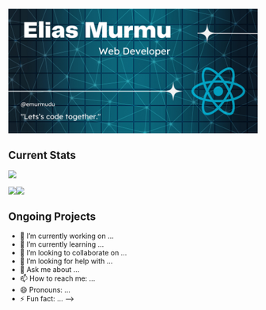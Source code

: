 ![An old rock in the desert](https://raw.githubusercontent.com/emurmudu/emurmudu/main/%40emurmu.png "Shiprock, New Mexico by Beau Rogers")

## Current Stats
![](http://github-profile-summary-cards.vercel.app/api/cards/profile-details?username=emurmudu&theme=algolia)

![](http://github-profile-summary-cards.vercel.app/api/cards/stats?username=emurmudu&theme=algolia)![](http://github-profile-summary-cards.vercel.app/api/cards/productive-time?username=emurmudu&theme=algolia&utcOffset=8)

## Ongoing Projects
- 🔭 I’m currently working on ...
- 🌱 I’m currently learning ...
- 👯 I’m looking to collaborate on ...
- 🤔 I’m looking for help with ...
- 💬 Ask me about ...
- 📫 How to reach me: ...
- 😄 Pronouns: ...
- ⚡ Fun fact: ...
-->
